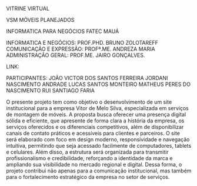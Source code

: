 VITRINE VIRTUAL

VSM MÓVEIS PLANEJADOS

INFORMATICA PARA NEGÓCIOS FATEC MAUÁ

INFORMATICA E NEGÓCIOS: PROF.PHD. BRUNO ZOLOTAREFF
COMUNICAÇÃO E EXPRESSÃO: PROFª.ME. ANDREZA MARIA
ADMINISTRAÇÃO GERAL: PROF.ME. JAIRO GONÇALVES.

LINK:

PARTICIPANTES:
JOÃO VICTOR DOS SANTOS FERREIRA
JORDANI NASCIMENTO ANDRADE
LUCAS SANTOS MONTEIRO
MATHEUS PERES DO NASCIMENTO
RUI SANTIAGO FARIA

O presente projeto tem como objetivo o desenvolvimento de um site institucional para a empresa Vitor de Melo Silva, especializada em serviços de montagem de móveis. A proposta busca oferecer uma presença digital sólida e eficiente, que apresente de forma clara a história da empresa, os serviços oferecidos e os diferenciais competitivos, além de disponibilizar canais de contato práticos e acessíveis para clientes e parceiros.
O site será elaborado com foco em design moderno, responsividade e navegação intuitiva, permitindo que seja acessado facilmente de computadores, tablets e celulares. Além disso, a estrutura será organizada para transmitir profissionalismo e credibilidade, reforçando a identidade da marca e ampliando sua visibilidade no mercado regional e digital. Dessa forma, o projeto contribui não apenas para a comunicação institucional, mas também para o fortalecimento estratégico da empresa no setor de serviços.
